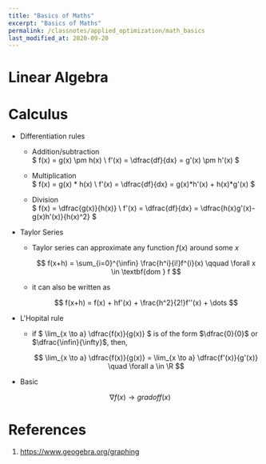 ```yaml
---
title: "Basics of Maths"
excerpt: "Basics of Maths"
permalink: /classnotes/applied_optimization/math_basics
last_modified_at: 2020-09-20
---
```


# Linear Algebra



# Calculus

- Differentiation rules

  - Addition/subtraction<br>
    $
      f(x) = g(x) \pm h(x) \\
      f'(x) = \dfrac{df}{dx} = g'(x) \pm h'(x)
    $

  - Multiplication<br>
    $
      f(x) = g(x) * h(x) \\
      f'(x) = \dfrac{df}{dx} = g(x)*h'(x) + h(x)*g'(x)
    $

  - Division<br>
    $
      f(x) = \dfrac{g(x)}{h(x)} \\
      f'(x) = \dfrac{df}{dx} = \dfrac{h(x)g'(x)-g(x)h'(x)}{h(x)^2}
    $


- Taylor Series

  - Taylor series can approximate any function $f(x)$ around some $x$

    $$
      f(x+h) = \sum_{i=0}^{\infin} \frac{h^i}{i!}f^{i}(x) \qquad \forall x \in  \textbf{dom } f
    $$

  - it can also be written as

    $$
      f(x+h) = f(x) + hf'(x) + \frac{h^2}{2!}f''(x) + \dots
    $$


- L'Hopital rule

  - if
    $
      \lim_{x \to a} \dfrac{f(x)}{g(x)}
    $
    is of the form $\dfrac{0}{0}$ or $\dfrac{\infin}{\infty}$, then,

    $$
        \lim_{x \to a} \dfrac{f(x)}{g(x)} = \lim_{x \to a} \dfrac{f'(x)}{g'(x)} \quad \forall a \in \R
    $$


- Basic

  $$
  \nabla f(x) \rightarrow grad of f(x)
  $$


# References
1. https://www.geogebra.org/graphing

